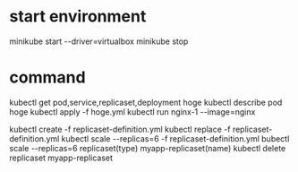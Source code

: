 # start environment

minikube start --driver=virtualbox
minikube stop


# command
kubectl get pod,service,replicaset,deployment hoge
kubectl describe pod hoge
kubectl apply -f hoge.yml
kubectl run nginx-1 --image=nginx

kubectl create -f replicaset-definition.yml
kubectl replace -f replicaset-definition.yml
kubectl scale --replicas=6 -f replicaset-definition.yml
bubectl scale --replicas=6 replicaset(type) myapp-replicaset(name)
kubectl delete replicaset myapp-replicaset

